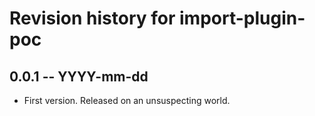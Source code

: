 # Revision history for import-plugin-poc

## 0.0.1 -- YYYY-mm-dd

* First version. Released on an unsuspecting world.
